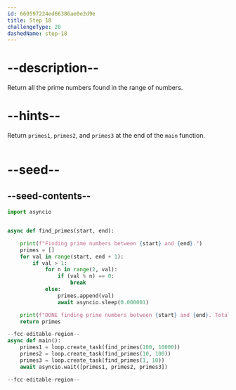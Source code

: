 ```yaml
---
id: 660597224ed66386ae0e2d9e
title: Step 18
challengeType: 20
dashedName: step-18
---
```


# --description--

Return all the prime numbers found in the range of numbers.

# --hints--

Return `primes1`, `primes2`, and `primes3` at the end of the `main` function.
```js

```

# --seed--

## --seed-contents--

```py
import asyncio


async def find_primes(start, end):

    print(f"Finding prime numbers between {start} and {end}.")
    primes = []
    for val in range(start, end + 1):
        if val > 1:
            for n in range(2, val):
                if (val % n) == 0:
                    break
            else:
                primes.append(val)
                await asyncio.sleep(0.000001)

    print(f"DONE finding prime numbers between {start} and {end}. Total: {len(primes)}")
    return primes

--fcc-editable-region--
async def main():
    primes1 = loop.create_task(find_primes(100, 10000))
    primes2 = loop.create_task(find_primes(10, 100))
    primes3 = loop.create_task(find_primes(1, 10))
    await asyncio.wait([primes1, primes2, primes3])

--fcc-editable-region--
